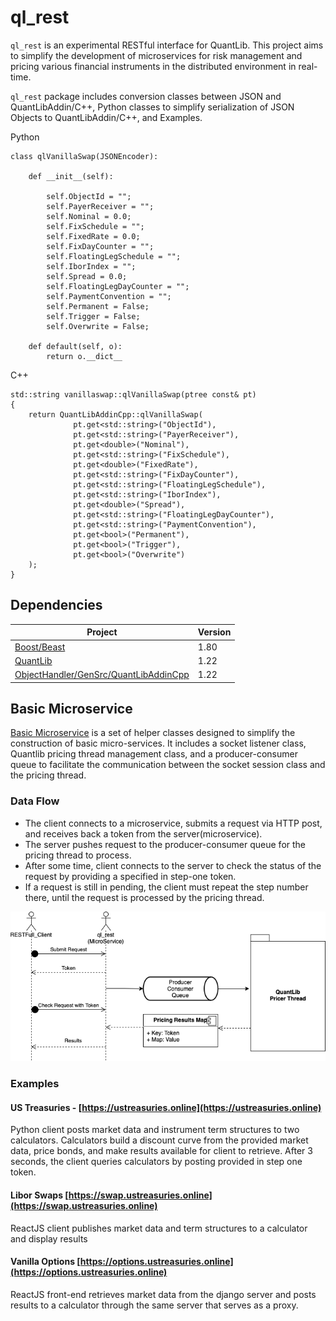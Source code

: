 # ql_rest

`ql_rest` is an experimental RESTful interface for QuantLib. This project aims to simplify the development of microservices for risk management and pricing various financial instruments in the distributed environment in real-time.

`ql_rest` package includes conversion classes between JSON and QuantLibAddin/C++, Python classes to simplify serialization of JSON Objects to QuantLibAddin/C++, and Examples.

Python
```
class qlVanillaSwap(JSONEncoder):

    def __init__(self):
        
        self.ObjectId = "";
        self.PayerReceiver = "";
        self.Nominal = 0.0;
        self.FixSchedule = "";
        self.FixedRate = 0.0;
        self.FixDayCounter = "";
        self.FloatingLegSchedule = "";
        self.IborIndex = "";
        self.Spread = 0.0;
        self.FloatingLegDayCounter = "";
        self.PaymentConvention = "";
        self.Permanent = False;
        self.Trigger = False;
        self.Overwrite = False;

    def default(self, o):
        return o.__dict__
```

C++
```
std::string vanillaswap::qlVanillaSwap(ptree const& pt)
{
    return QuantLibAddinCpp::qlVanillaSwap(
              pt.get<std::string>("ObjectId"),
              pt.get<std::string>("PayerReceiver"),
              pt.get<double>("Nominal"),
              pt.get<std::string>("FixSchedule"),
              pt.get<double>("FixedRate"),
              pt.get<std::string>("FixDayCounter"),
              pt.get<std::string>("FloatingLegSchedule"),
              pt.get<std::string>("IborIndex"),
              pt.get<double>("Spread"),
              pt.get<std::string>("FloatingLegDayCounter"),
              pt.get<std::string>("PaymentConvention"),
              pt.get<bool>("Permanent"),
              pt.get<bool>("Trigger"),
              pt.get<bool>("Overwrite")
    );
}
```


## Dependencies

| Project| Version|
| ------ | ------ |
| [Boost/Beast](https://www.boost.org/doc/libs/1_80_0/libs/beast/doc/html/index.html)| 1.80 |
| [QuantLib](https://github.com/lballabio/QuantLib/releases) | 1.22 |
| [ObjectHandler/GenSrc/QuantLibAddinCpp](https://github.com/eehlers/QuantLibAddin-Old/releases/tag/QuantLibAddin-v1.22) | 1.22 |

## Basic Microservice 
[Basic Microservice](https://github.com/mkipnis/ql_rest/blob/master/qlrest/basic_microservice.hpp) is a set of helper classes designed to simplify the construction of basic micro-services. It includes a socket listener class, Quantlib pricing thread management class, and a producer-consumer queue to facilitate the communication between the socket session class and the pricing thread.

### Data Flow
* The client connects to a microservice, submits a request via HTTP post, and receives back a token from the server(microservice).
* The server pushes request to the producer-consumer queue for the pricing thread to process.
* After some time, client connects to the server to check the status of the request by providing a specified in step-one token.
* If a request is still in pending, the client must repeat the step number there, until the request is processed by the pricing thread.

![N|Solid](https://github.com/mkipnis/ql_rest/blob/master/misc/basic_micro_service.png?raw=true)



### Examples

#### US Treasuries - [https://ustreasuries.online](https://ustreasuries.online)
Python client posts market data and instrument term structures to two calculators.  Calculators build a discount curve from the provided market data, price bonds, and make results available for client to retrieve.  After 3 seconds, the client queries calculators by posting provided in step one token.
 
#### Libor Swaps [https://swap.ustreasuries.online](https://swap.ustreasuries.online)
ReactJS client publishes market data and term structures to a calculator and display results

#### Vanilla Options [https://options.ustreasuries.online](https://options.ustreasuries.online)
ReactJS front-end retrieves market data from the django server and posts results to a calculator through the same server that serves as a proxy.
